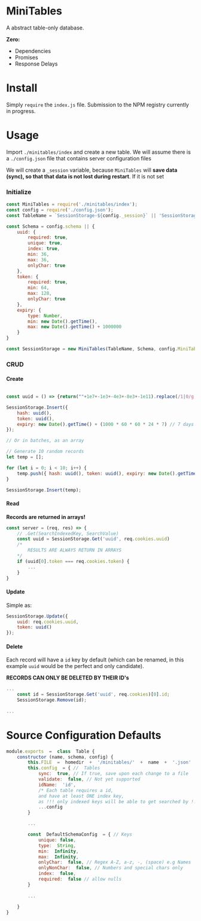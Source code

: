 # MiniTables

A abstract table-only database.

**Zero:**
- Dependencies
- Promises
- Response Delays

# Install

Simply `require` the `index.js` file.
Submission to the NPM registry currently in progress. 

# Usage

Import `./minitables/index` and create a new table.
We will assume there is a `./config.json` file that contains server configuration files

We will create a `_session` variable, because `MiniTables` will **save data (sync), so that that data is not lost during restart**. If it is not set 

### Initialize
```javascript
const MiniTables = require('./minitables/index');
const config = require('./config.json');
const TableName = `SessionStorage-${config._session}` || 'SessionStorage';

const Schema = config.schema || {
	uuid: {
		required: true,
		unique: true,
		index: true,
		min: 36,
		max: 36,
		onlyChar: true
	},
	token: {
		required: true,
		min: 64,
		max: 128,
		onlyChar: true
	},
	expiry: {
		type: Number,
		min: new Date().getTime(),
		max: new Date().getTime() + 1000000
	}
}

const SessionStorage = new MiniTables(TableName, Schema, config.MiniTablesConfig);
```

### CRUD
#### Create
```javascript

const uuid = () => {return(""+1e7+-1e3+-4e3+-8e3+-1e11).replace(/1|0/g,function(){return(0|Math.random()*16).toString(16)})}

SessionStorage.Insert({
	hash: uuid(),
	token: uuid(),
	expiry: new Date().getTime() + (1000 * 60 * 60 * 24 * 7) // 7 days
});

// Or in batches, as an array

// Generate 10 random records
let temp = [];

for (let i = 0; i < 10; i++) {
	temp.push({ hash: uuid(), token: uuid(), expiry: new Date().getTime() + (1000 * 60 * 60 * 24 * 7) })
}

SessionStorage.Insert(temp);
```
#### Read
**Records are returned in arrays!**
```javascript
const server = (req, res) => {
	// .Get(SearchIndexedKey, SearchValue)
	const uuid = SessionStorage.Get('uuid', req.cookies.uuid) 
	/*
		RESULTS ARE ALWAYS RETURN IN ARRAYS
	*/
	if (uuid[0].token === req.cookies.token) {
		...
	}
}
```
#### Update
Simple as:
```javascript
SessionStorage.Update({
	uuid: req.cookies.uuid,
	token: uuid()
});
```
#### Delete
Each record will have a `id` key by default (which can be renamed, in this example `uuid` would be the perfect and only candidate).

**RECORDS CAN ONLY BE DELETED BY THEIR ID's**
```javascript
...
	const id = SessionStorage.Get('uuid', req.cookies)[0].id;
	SessionStorage.Remove(id);
	
...
```

# Source Configuration Defaults

```javascript
module.exports  =  class  Table {
	constructor (name, schema, config) {
		this.FILE  =  homedir  +  '/minitables/'  +  name  +  '.json' 
		this.config  = { //  Tables
			sync:  true, // If true, save upon each change to a file
			validate:  false, // Not yet supported
			idName:  'id', 
			/* Each table requires a id,
			and have at least ONE index key,
			as !!! only indexed keys will be able to get searched by !!! */
			...config
		}

		...

		const  DefaultSchemaConfig  = { // Keys
			unique: false,
			type:  String,
			min:  Infinity,
			max:  Infinity,
			onlyChar:  false, // Regex A-Z, a-z, -, (space) e.g Names
			onlyNonChar:  false, // Numbers and special chars only
			index:  false,
			required:  false // allow nulls
		}
		
		...
		
	}
}
```
